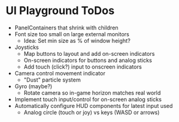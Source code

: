 UI Playground ToDos
===================

 * PanelContainers that shrink with children
 * Font size too small on large external monitors
   * Idea: Set min size as % of window height?
 * Joysticks
   * Map buttons to layout and add on-screen indicators
   * On-screen indicators for buttons and analog sticks
   * Add touch (click?) input to onscreen indicators
 * Camera control movement indicator
   * "Dust" particle system
 * Gyro (maybe?)
   * Rotate camera so in-game horizon matches real world
 * Implement touch input/control for on-screen analog sticks
 * Automatically configure HUD components for latest input used
   * Analog circle (touch or joy) vs keys (WASD or arrows)
